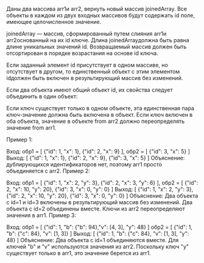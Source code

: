 Даны два массива arr1и arr2, вернуть новый массив joinedArray. Все объекты в каждом из двух входных массивов будут содержать id поле, имеющее целочисленное значение.

joinedArray — массив, сформированный путем слияния arr1и arr2основанный на их id ключе. Длина joinedArrayдолжна быть равна длине уникальных значений id. Возвращаемый массив должен быть отсортирован в порядке возрастания на основе id ключа.

Если заданный элемент id присутствует в одном массиве, но отсутствует в другом, то единственный объект с этим элементом idдолжен быть включен в результирующий массив без изменений.

Если два объекта имеют общий объект id, их свойства следует объединить в один объект:

Если ключ существует только в одном объекте, эта единственная пара ключ-значение должна быть включена в объект.
Если ключ включен в оба объекта, значение в объекте from arr2 должно переопределять значение from arr1.

Пример 1:

Вход:
обр1 = [
{"id": 1, "x": 1},
{"id": 2, "x": 9}
],
обр2 = [
{"id": 3, "x": 5}
]
Выход:
[
{"id": 1, "x": 1},
{"id": 2, "x": 9},
{"id": 3, "x": 5}
]
Объяснение: дублирующихся идентификаторов нет, поэтому arr1 просто объединяется с arr2.
Пример 2:

Вход:
обр1 = [
{"id": 1, "x": 2, "y": 3},
{"id": 2, "x": 3, "y": 6}
],
обр2 = [
{"id": 2, "x": 10, "y": 20},
{"id": 3, "x": 0, "y": 0}
]
Выход:
[
{"id": 1, "x": 2, "y": 3},
{"id": 2, "x": 10, "y": 20},
{"id": 3, "x": 0, "y": 0}
]
Объяснение: Два объекта с id=1 и id=3 включены в результирующий массив без изменений. Два объекта с id=2 объединены вместе. Ключи из arr2 переопределяют значения в arr1.
Пример 3:

Вход:
обр1 = [
{"id": 1, "b": {"b": 94},"v": [4, 3], "y": 48}
]
обр2 = [
{"id": 1, "b": {"c": 84}, "v": [1, 3]}
]
Выход: [
{"id": 1, "b": {"c": 84}, "v": [1, 3], "y": 48}
]
Объяснение: Два объекта с id=1 объединяются вместе. Для ключей "b" и "v" используются значения из arr2. Поскольку ключ "y" существует только в arr1, это значение берется из arr1.
